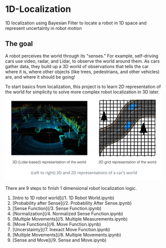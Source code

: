 # 1D-Localization
1D localization using Bayesian Filter to locate a robot in 1D space and represent uncertainty in robot motion

## The goal
A robot perceives the world through its "senses." For example, self-driving cars use video, radar, and Lidar, to observe the world around them. As cars gather data, they build up a 3D world of observations that tells the car where it is, where other objects (like trees, pedestrians, and other vehicles) are, and where it should be going!

To start basics from localization, this project is to learn 2D representation of the world for simplicity to solve more complex robot localization in 3D later. 
![Lidar](images/lidar.png)

There are 9 steps to finish 1 dimensional robot localization logic. 
1. [Intro to 1D robot world](/1. 1D Robot World.ipynb)
2. [Probability after Sense](/2. Probability After Sense.ipynb)
3. [Sense Function](/3. Sense Function.ipynb)
4. [Normalization](/4. Normalized Sense Function.ipynb)
5. [Multiple Movements](/5. Multiple Measurements.ipynb)
6. [Move Functions](/6. Move Function.ipynb)
7. [Uncerstainty](/7. Inexact Move Function.ipynb)
8. [Multiple Movements](/8. Multiple Movements.ipynb)
9. [Sense and Move](/9. Sense and Move.ipynb)
